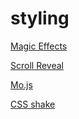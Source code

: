 # styling
[Magic Effects](https://www.minimamente.com/project/magic/) 


[Scroll Reveal](https://scrollrevealjs.org/)


[Mo.js](https://mojs.github.io/tutorials/getting-started.html#setup-mo-js-in-your-project)


[CSS shake](https://elrumordelaluz.github.io/csshake/)
